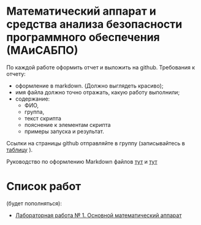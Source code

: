 # Математический аппарат и средства анализа безопасности программного обеспечения (МАиСАБПО)

По каждой работе оформить отчет и выложить на github. Требования к отчету:
- оформление в markdown. (Должно выглядеть красиво);
- имя файла должно точно отражать, какую работу выполнили;
- содержание: 
  - ФИО, 
  - группа, 
  - текст скрипта
  - пояснение к элементам скрипта
  - примеры запуска и результат.

Ссылки на страницы github отправляйте в группу (записывайтесь в [таблицу]() ). 


Руководство по оформлению Markdown файлов [тут](https://gist.github.com/Jekins/2bf2d0638163f1294637) и [тут](https://ydmitry.ru/blog/rukovodstvo-po-markdown-dlya-uproshcheniya-veb-razrabotki/)

# Список работ 
(будет пополняться):

  - [Лабораторная работа № 1. Основной математический аппарат](https://github.com/erv1988/Shells/blob/master/maisabpo/01/readme.md)
